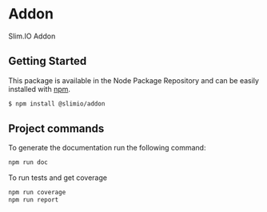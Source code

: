 # Addon
Slim.IO Addon

## Getting Started

This package is available in the Node Package Repository and can be easily installed with [npm](https://docs.npmjs.com/getting-started/what-is-npm).

```bash
$ npm install @slimio/addon
```

## Project commands

To generate the documentation run the following command:

```bash
npm run doc
```

To run tests and get coverage

```bash
npm run coverage
npm run report
```
